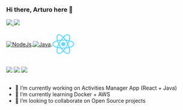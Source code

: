 ### Hi there, Arturo here 👋
 <div>
  <a href="https://github.com/ArturoBatistute">
  <img height="180em" src="https://github-readme-stats.vercel.app/api?username=arturobatistute&show_icons=true&theme=nord&include_all_commits=true&count_private=true"/>
  <img height="180em" src="https://github-readme-stats.vercel.app/api/top-langs/?username=arturobatistute&layout=compact&langs_count=7&theme=nord"/>
</div>
<div style="display: inline_block"><br>
  <img align="center" alt="NodeJs" height="60" width="60" src="https://cdn.jsdelivr.net/gh/devicons/devicon/icons/nodejs/nodejs-original-wordmark.svg">
  <img align="center" alt="Java" height="60" width="60" src="https://cdn.jsdelivr.net/gh/devicons/devicon/icons/java/java-original.svg">
  <img align="center" alt="React" height="60" width="60" src="https://raw.githubusercontent.com/devicons/devicon/master/icons/react/react-original.svg">
</div>
 
 ##
 
 <div> 
    <a href="https://www.linkedin.com/in/arturo-h-batistute/" target="_blank"><img src="https://img.shields.io/badge/-LinkedIn-%230077B5?style=for-the-badge&logo=linkedin&logoColor=white" target="_blank"></a> 
    <a href="https://arturobatistute.medium.com/" target="_blank"><img src="https://img.shields.io/badge/Medium-12100E?style=for-the-badge&logo=medium&logoColor=white" target="_blank"></a>
  <a href="https://www.twitch.tv/woodscode" target="_blank"><img src="https://img.shields.io/badge/Twitch-9146FF?style=for-the-badge&logo=twitch&logoColor=white" target="_blank"></a> 
 </div>
 
 ##

- 🔭 I’m currently working on Activities Manager App (React + Java)
- 🌱 I’m currently learning Docker + AWS
- 👯 I’m looking to collaborate on Open Source projects
